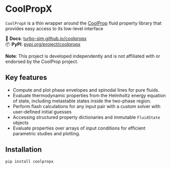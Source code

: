 # CoolPropX


``CoolPropX`` is a thin wrapper around the [CoolProp](https://www.coolprop.org) fluid property library that provides easy access to its low-level interface

🔗 **Docs**: [turbo-sim.github.io/coolpropx](https://turbo-sim.github.io/coolpropx/)  
📦 **PyPI**: [pypi.org/project/coolpropx](https://pypi.org/project/coolpropx/)

**Note**: This project is developed independently and is not affiliated with or endorsed by the CoolProp project.


## Key features

- Compute and plot phase envelopes and spinodal lines for pure fluids.
- Evaluate thermodynamic properties from the Helmholtz energy equation of state, including metastable states inside the two-phase region.
- Perform flash calculations for any input pair with a custom solver with user-defined initial guesses 
- Accessing structured property dictionaries and immutable `FluidState` objects
- Evaluate properties over arrays of input conditions for efficient parametric studies and plotting.

## Installation

```bash
pip install coolpropx
